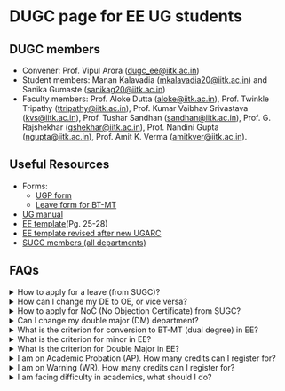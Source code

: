 # DUGC page for EE UG students

<!-- 
## 2022-23 Semester II
- List of UGP students (EE392 and EE492) and their respective supervisors is [here](https://iitk-my.sharepoint.com/:f:/g/personal/vipular_iitk_ac_in/En06uZJvbLJHqd8iZ8W4FYMBoPOWGelkKRO8BQPi4xCpbw?e=UdA2GU) 
- Call for Applications for Senate Scholarships/Awards (deadline: 17 Feb 2023)
  - [Skylark](https://forms.gle/PiJZHV7d4wvqUT5T9)
  - [Ravi and Rohini Sakhuja](https://forms.gle/nkHMnA336e6upSDy9)
  - [Class of 1968](https://forms.gle/Gxa3kScquuBV4GQx5)
  - [Arish Ali](https://forms.gle/mQV56rZxg9sSivcD8) 
-->
  
## DUGC members

- Convener: Prof. Vipul Arora (dugc_ee@iitk.ac.in)
- Student members: Manan Kalavadia (mkalavadia20@iitk.ac.in) and Sanika Gumaste (sanikag20@iitk.ac.in)
- Faculty members: Prof. Aloke Dutta (aloke@iitk.ac.in), Prof. Twinkle Tripathy (ttripathy@iitk.ac.in), Prof. Kumar Vaibhav Srivastava (kvs@iitk.ac.in), Prof. Tushar Sandhan (sandhan@iitk.ac.in), Prof. G. Rajshekhar (gshekhar@iitk.ac.in), Prof. Nandini Gupta (ngupta@iitk.ac.in), Prof. Amit K. Verma (amitkver@iitk.ac.in).

## Useful Resources

- Forms:
  - [UGP form](https://iitk-my.sharepoint.com/:w:/g/personal/vipular_iitk_ac_in/EasoHk3M9XtFqwrT4zS5ztEBz0ikrInp3PIaZUxzNBgR9Q?e=V26c1A)
  - [Leave form for BT-MT](https://iitk-my.sharepoint.com/:b:/g/personal/vipular_iitk_ac_in/EYSto_LE291Kv-dg0AZV-1MBRL9-JEVG0BkQaRyoEl7kuw?e=Bob5O4)
- [UG manual](https://www.iitk.ac.in/doaa/data/UG-Manual.pdf)
- [EE template](https://www.iitk.ac.in/doaa/data/Course-Template-B.Tech-BS.pdf)(Pg. 25-28)
- [EE template revised after new UGARC](https://iitk-my.sharepoint.com/:b:/g/personal/vipular_iitk_ac_in/EWrEJ__GE8JHh5BBkmkF7qsBC4gAsxNiUXNpEF9wVrYMPA)
- [SUGC members (all departments)](https://www.iitk.ac.in/doaa/data/sugcmember.pdf) 

## FAQs 

<details>

  <summary>How to apply for a leave (from SUGC)?</summary>

  Send an email to dugc_ee@iitk.ac.in with the necessary documents (Medical certificate from HC, etc.).
  (Updated: May 2023)

</details>

<details>

  <summary>How can I change my DE to OE, or vice versa?</summary>

  Register courses according to the course template. All corrections in the course type will be taken care of at the time of graduation as per the course template. (Updated: Dec 2022)

</details>

<details>

  <summary>How to apply for NoC (No Objection Certificate) from SUGC?</summary>

  SUGC has its own format for NOC in summer and winter vacation. In this regard if you want a NOC letter then kindly provide below documents:
  
<ol>
  <li>Copy of Advertisement/Notification</li>
  <li>Receipt of Rs. 50/-</li>
  <li>Internship Form (DoAA office)</li>
  <li>Internship Form (DoIR office)- This form is only applicable if your Internship is scheduled abroad.</li>
</ol>
  You may deposit fee amount in below account:
  
<ul>
  <li> Bank name:STATE BANK OF INDIA</li>
  <li> Bank branch: IIT KANPUR</li>
  <li> Bank A/c No.: 35973361835</li>
  <li> Bank Swift code: SBININBB499</li>
  <li> Beneficiary code: SBIN0001161</li>
  <li> Beneficiary name: Registrar, IIT Kanpur</li>
</ul>
  (Updated: Dec 2022)
</details>


<details>

  <summary>Can I change my double major (DM) department?</summary>
  
<ol>
  <li>To apply again for DM in 7th semester, you have to drop the currently allotted Double Major from current department.</li>
  <li>After dropping Double Major programme, it may be difficult to get DM in any other department.</li>
  <li>In case you change your mind after dropping Double Major from current deparment and want to return back, then this may not be possible.</li>
</ol>
  If you understand above points well, you may request for drop by sending a mail to DUGC conveners of both the departments (current and the new). (Updated: Dec 2022)

</details>

<details>
  
<summary>What is the criterion for conversion to BT-MT (dual degree) in EE?</summary>
  
<ul>
  <li> CPI>=7.5: Direct Conversion</li>
  <li> 7.0 <= CPI < 7.5 : Thesis supervisor Recommendation is required</li>
  <li> CPI < 7.0: Reject</li>
</ul>
(Updated: Jan 2023)

</details>

<details>
  
  <summary>What is the criterion for minor in EE?</summary>
  
<ul>  
  <li> CPI >= 7.0: Accept</li>
  <li> CPI < 7.0: Reject</li>
</ul>
(Updated: Jan 2023)
  
</details>

<details>
  
  <summary>What is the criterion for Double Major in EE?</summary>
  
  It is based on a fixed number of seats, filled in the order of CPI. For details, see UG manual.
  (Updated: Jan 2023)
  
</details>

<details>
  <summary>I am on Academic Probation (AP). How many credits can I register for?</summary>

  Maximum 38 credits. <a href="https://minutes.iitk.ac.in/registrar/sites/default/files/senate/2022.12.27/pre-approval/Agenda%20for%20the%20553%20(2022-23-1st)%20e-meeting%20of%20the%20Senate.pdf">Source: Page AP-271</a>
  
</details>

<details>
  <summary>I am on Warning (WR). How many credits can I register for?</summary>

  Maximum 49 credits. <a href="https://minutes.iitk.ac.in/registrar/sites/default/files/senate/2022.12.27/pre-approval/Agenda%20for%20the%20553%20(2022-23-1st)%20e-meeting%20of%20the%20Senate.pdf">Source: Page AP-271</a>
  
</details>

<details>
  <summary>I am facing difficulty in academics, what should I do?</summary>

  Please reach out to DUGC convener and DUGC student members. We are here to help.
  
</details>